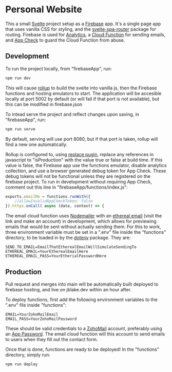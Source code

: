 # Personal Website
This a small [Svelte](https://svelte.dev/) project setup as a [Firebase](https://firebase.google.com/) app. It's a single page app that uses vanilla CSS for styling, and the [svelte-spa-router](https://github.com/ItalyPaleAle/svelte-spa-router) package for routing. Firebase is used for [Analytics](https://firebase.google.com/docs/analytics), a [Cloud Function](https://firebase.google.com/docs/functions) for sending emails, and [App Check](https://firebase.google.com/docs/app-check) to guard the Cloud Function from abuse.

## Development

To run the project locally, from "firebaseApp", run:

```bash
npm run dev
```

This will cause [rollup](https://rollupjs.org/guide/en/) to build the svelte into vanilla js, then the Firebase functions and hosting emulators
to start. The application will be accesible locally at port 5002 by default (or will fail if that port is not available), but this can be modified in firebase.json


To intead serve the project and reflect changes upon saving, in "firebaseApp", run:

```bash
npm run serve
```

By default, serving will use port 8080, but if that port is taken, rollup will find a new one automatically.

Rollup is configured to, using [replace pugin](https://www.npmjs.com/package/@rollup/plugin-replace), replace any references in javascript to "isProduction" with the value true or false at build time. If this value is false, the Firebase app use the functions emulator, disable analytics collection, and use a browser generated debug token for App Check. These debug tokens will not be functional unless they are registered on the firebase project. To run in development without requiring App Check, comment out this line in "firebaseApp/functions/index.js":

```javascript
exports.emailMe = functions.runWith({
    //allowInvalidAppCheckToken: false
}).https.onCall( async (data, context) => {
```

The email cloud function uses [Nodemailer](https://nodemailer.com/usage/) with an [ethereal email](https://ethereal.email/) 
(visit the link and make an account) in development, which allows for previewing emails that 
would be sent without actually sending them. For this to work, three environment variable must be set in a ".env" file
inside the "functions" directory, to be loaded in by the [dotenv](https://www.npmjs.com/package/dotenv) package. They are:

```
SEND_TO_EMAIL=EmailThatEtherealEmailWillSimulateSendingTo
ETHEREAL_EMAIL=YourEtherealEmailHere
ETHEREAL_EMAIL_PASS=YourEtherialPasswordHere
```

## Production

Pull request and merges into main will be automatically built deployed to firebase hosting, and live on jblake.dev within an hour after.

To deploy functions, first add the following environment variables to the ".env" file inside "functions":

```
EMAIL=YourZohoMailEmail
EMAIL_PASS=YourZohoMailPassword
```

These should be valid credentials to a [ZohoMail](https://www.zoho.com/mail/) account, preferably using an [App Password](https://help.zoho.com/portal/en/kb/bigin/channels/email/articles/generate-an-app-specific-password#To_generate_app_specific_password_for_Zoho_Mail). The email cloud function will this account
to send emails to users when they fill out the contact form.

Once that is done, functions are ready to be deployed! In the "functions" directory, simply run:

```bash
npm run deploy
```